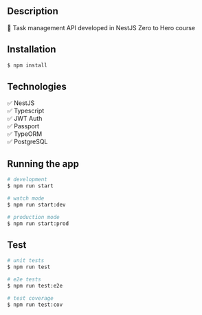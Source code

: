 ## Description

:page_with_curl: Task management API developed in NestJS Zero to Hero course

## Installation

```bash
$ npm install
```

## Technologies

:white_check_mark: NestJS\
:white_check_mark: Typescript\
:white_check_mark: JWT Auth\
:white_check_mark: Passport\
:white_check_mark: TypeORM\
:white_check_mark: PostgreSQL

## Running the app

```bash
# development
$ npm run start

# watch mode
$ npm run start:dev

# production mode
$ npm run start:prod
```

## Test

```bash
# unit tests
$ npm run test

# e2e tests
$ npm run test:e2e

# test coverage
$ npm run test:cov
```

